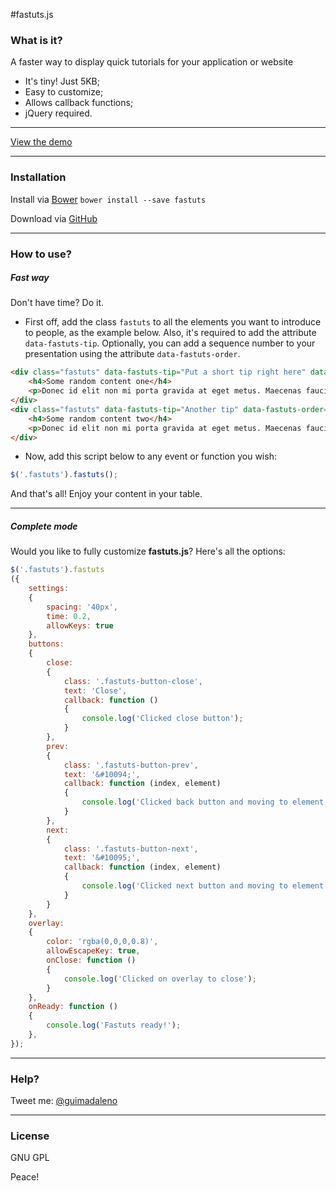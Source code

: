 #fastuts.js

### What is it?

A faster way to display quick tutorials for your application or website

  - It's tiny! Just 5KB;
  - Easy to customize;
  - Allows callback functions;
  - jQuery required.

---

[View the demo](https://guimadaleno.github.io/demos/fastuts.js)

---

### Installation

Install via [Bower](http://bower.io) ```bower install --save fastuts```

Download via [GitHub](https://github.com/guimadaleno/fastuts/archive/master.zip)

---

### How to use?

##### Fast way

Don't have time? Do it.

- First off, add the class `fastuts` to all the elements you want to introduce to people, as the example below. Also, it's required to add the attribute `data-fastuts-tip`. Optionally, you can add a sequence number to your presentation using the attribute `data-fastuts-order`.
```html
<div class="fastuts" data-fastuts-tip="Put a short tip right here" data-fastuts-order="2">
	<h4>Some random content one</h4>
	<p>Donec id elit non mi porta gravida at eget metus. Maecenas faucibus mollis interdum.</p>
</div>
<div class="fastuts" data-fastuts-tip="Another tip" data-fastuts-order="1">
	<h4>Some random content two</h4>
	<p>Donec id elit non mi porta gravida at eget metus. Maecenas faucibus mollis interdum.</p>
</div>
```

- Now, add this script below to any event or function you wish:
```javascript
$('.fastuts').fastuts();
```
And that's all! Enjoy your content in your table.

---

##### Complete mode
Would you like to fully customize **fastuts.js**? Here's all the options:

```javascript
$('.fastuts').fastuts
({
	settings:
	{
		spacing: '40px',
		time: 0.2,
		allowKeys: true
	},
	buttons:
	{
		close:
		{
			class: '.fastuts-button-close',
			text: 'Close',
			callback: function ()
			{
				console.log('Clicked close button');
			}
		},
		prev:
		{
			class: '.fastuts-button-prev',
			text: '&#10094;',
			callback: function (index, element)
			{
				console.log('Clicked back button and moving to element ' + index);
			}
		},
		next:
		{
			class: '.fastuts-button-next',
			text: '&#10095;',
			callback: function (index, element)
			{
				console.log('Clicked next button and moving to element ' + index);
			}
		}
	},
	overlay:
	{
		color: 'rgba(0,0,0,0.8)',
		allowEscapeKey: true,
		onClose: function ()
		{
			console.log('Clicked on overlay to close');
		}
	},
	onReady: function ()
	{
		console.log('Fastuts ready!');
	},
});
```

---

### Help?
Tweet me: [@guimadaleno](http://twitter.com/guimadaleno)

---

### License
GNU GPL

Peace!
